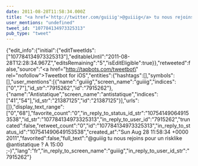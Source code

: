 ```yaml
---
date: 2011-08-28T11:58:34.000Z
title: "<a href='http://twitter.com/guiiig'>@guiiig</a> tu nous rejoins pour un risklike <a href='http://twitter.com/antistatique'>@antistatique</a> ? A 15:00 ;-)″"
user_mentions: "undefined"
tweet_id: "107784134973325313"
pub_type: "tweet"
---
```

{"edit_info":{"initial":{"editTweetIds":["107784134973325313"],"editableUntil":"2011-08-28T12:28:34.967Z","editsRemaining":"5","isEditEligible":true}},"retweeted":false,"source":"<a href=\"http://tapbots.com/tweetbot\" rel=\"nofollow\">Tweetbot for iOS</a>","entities":{"hashtags":[],"symbols":[],"user_mentions":[{"name":"guiiig","screen_name":"guiiig","indices":["0","7"],"id_str":"7915262","id":"7915262"},{"name":"Antistatique","screen_name":"antistatique","indices":["41","54"],"id_str":"21387125","id":"21387125"}],"urls":[]},"display_text_range":["0","68"],"favorite_count":"0","in_reply_to_status_id_str":"107541490649153538","id_str":"107784134973325313","in_reply_to_user_id":"7915262","truncated":false,"retweet_count":"0","id":"107784134973325313","in_reply_to_status_id":"107541490649153538","created_at":"Sun Aug 28 11:58:34 +0000 2011","favorited":false,"full_text":"@guiiig tu nous rejoins pour un risklike @antistatique ? A 15:00 ;-)","lang":"fr","in_reply_to_screen_name":"guiiig","in_reply_to_user_id_str":"7915262"}
